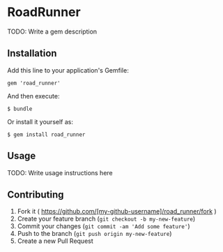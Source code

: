 # RoadRunner

TODO: Write a gem description

## Installation

Add this line to your application's Gemfile:

    gem 'road_runner'

And then execute:

    $ bundle

Or install it yourself as:

    $ gem install road_runner

## Usage

TODO: Write usage instructions here

## Contributing

1. Fork it ( https://github.com/[my-github-username]/road_runner/fork )
2. Create your feature branch (`git checkout -b my-new-feature`)
3. Commit your changes (`git commit -am 'Add some feature'`)
4. Push to the branch (`git push origin my-new-feature`)
5. Create a new Pull Request
